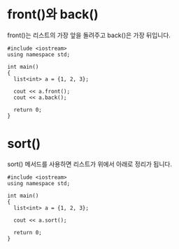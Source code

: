 # front()와 back()
front()는 리스트의 가장 앞을 돌려주고 back()은 가장 뒤입니다.

```
#include <iostream>
using namespace std;

int main()
{
  list<int> a = {1, 2, 3};

  cout << a.front();
  cout << a.back();

  return 0;
}
```

# sort()
sort() 메서드를 사용하면 리스트가 위에서 아래로 정리가 됩니다.

```
#include <iostream>
using namespace std;

int main()
{
  list<int> a = {1, 2, 3};

  cout << a.sort();

  return 0;
}
```
